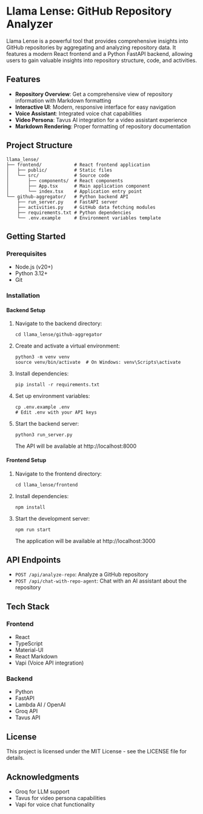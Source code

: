 # Llama Lense: GitHub Repository Analyzer

Llama Lense is a powerful tool that provides comprehensive insights into GitHub repositories by aggregating and analyzing repository data. It features a modern React frontend and a Python FastAPI backend, allowing users to gain valuable insights into repository structure, code, and activities.

## Features

- **Repository Overview**: Get a comprehensive view of repository information with Markdown formatting
- **Interactive UI**: Modern, responsive interface for easy navigation
- **Voice Assistant**: Integrated voice chat capabilities
- **Video Persona**: Tavus AI integration for a video assistant experience
- **Markdown Rendering**: Proper formatting of repository documentation

## Project Structure

```
llama_lense/
├── frontend/            # React frontend application
│   ├── public/          # Static files
│   └── src/             # Source code
│       ├── components/  # React components
│       ├── App.tsx      # Main application component
│       └── index.tsx    # Application entry point
└── github-aggregator/   # Python backend API
    ├── run_server.py    # FastAPI server
    ├── activities.py    # GitHub data fetching modules
    ├── requirements.txt # Python dependencies
    └── .env.example     # Environment variables template
```

## Getting Started

### Prerequisites

- Node.js (v20+)
- Python 3.12+
- Git

### Installation

#### Backend Setup

1. Navigate to the backend directory:

   ```
   cd llama_lense/github-aggregator
   ```

2. Create and activate a virtual environment:

   ```
   python3 -m venv venv
   source venv/bin/activate  # On Windows: venv\Scripts\activate
   ```

3. Install dependencies:

   ```
   pip install -r requirements.txt
   ```

4. Set up environment variables:

   ```
   cp .env.example .env
   # Edit .env with your API keys
   ```

5. Start the backend server:
   ```
   python3 run_server.py
   ```
   The API will be available at http://localhost:8000

#### Frontend Setup

1. Navigate to the frontend directory:

   ```
   cd llama_lense/frontend
   ```

2. Install dependencies:

   ```
   npm install
   ```

3. Start the development server:
   ```
   npm run start
   ```
   The application will be available at http://localhost:3000

## API Endpoints

- `POST /api/analyze-repo`: Analyze a GitHub repository
- `POST /api/chat-with-repo-agent`: Chat with an AI assistant about the repository

## Tech Stack

### Frontend

- React
- TypeScript
- Material-UI
- React Markdown
- Vapi (Voice API integration)

### Backend

- Python
- FastAPI
- Lambda AI / OpenAI
- Groq API
- Tavus API

## License

This project is licensed under the MIT License - see the LICENSE file for details.

## Acknowledgments

- Groq for LLM support
- Tavus for video persona capabilities
- Vapi for voice chat functionality
